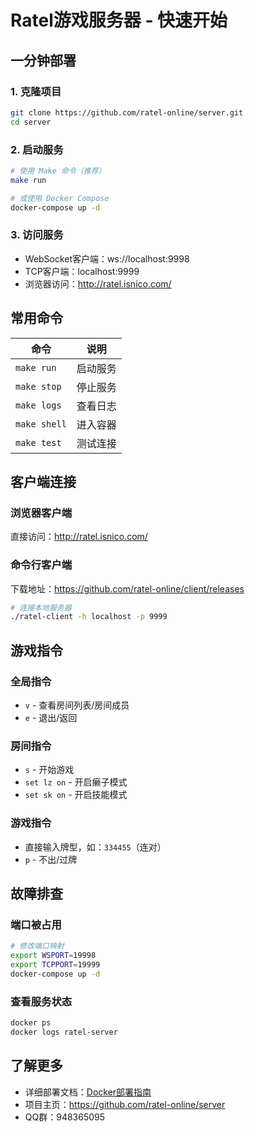 # Ratel游戏服务器 - 快速开始

## 一分钟部署

### 1. 克隆项目
```bash
git clone https://github.com/ratel-online/server.git
cd server
```

### 2. 启动服务
```bash
# 使用 Make 命令（推荐）
make run

# 或使用 Docker Compose
docker-compose up -d
```

### 3. 访问服务
- WebSocket客户端：ws://localhost:9998
- TCP客户端：localhost:9999
- 浏览器访问：http://ratel.isnico.com/

## 常用命令

| 命令 | 说明 |
|------|------|
| `make run` | 启动服务 |
| `make stop` | 停止服务 |
| `make logs` | 查看日志 |
| `make shell` | 进入容器 |
| `make test` | 测试连接 |

## 客户端连接

### 浏览器客户端
直接访问：http://ratel.isnico.com/

### 命令行客户端
下载地址：https://github.com/ratel-online/client/releases

```bash
# 连接本地服务器
./ratel-client -h localhost -p 9999
```

## 游戏指令

### 全局指令
- `v` - 查看房间列表/房间成员
- `e` - 退出/返回

### 房间指令
- `s` - 开始游戏
- `set lz on` - 开启癞子模式
- `set sk on` - 开启技能模式

### 游戏指令
- 直接输入牌型，如：`334455`（连对）
- `p` - 不出/过牌

## 故障排查

### 端口被占用
```bash
# 修改端口映射
export WSPORT=19998
export TCPPORT=19999
docker-compose up -d
```

### 查看服务状态
```bash
docker ps
docker logs ratel-server
```

## 了解更多

- 详细部署文档：[Docker部署指南](./Docker部署指南.md)
- 项目主页：https://github.com/ratel-online/server
- QQ群：948365095 
